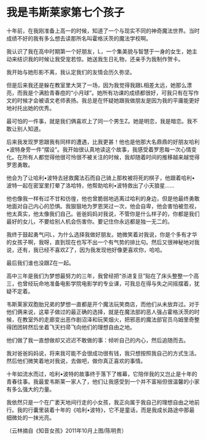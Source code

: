 # 我是韦斯莱家第七个孩子

十年前，在我刚准备上高一的时候，知道了一个与现实不同的神奇魔法世界。当时成绩不好的我有多么想去读那所名叫霍格沃茨的魔法学校啊。 

我认识了我在高中时期第一个好朋友，L，一个集美貌与智慧于一身的女生，她主动来结识我的时候让我受宠若惊。她送我生日礼物，还亲手为我制作贺卡。 

我开始与她形影不离，我认定我们的友情会历久弥坚。 

但是后来我还是躲在教室里大哭了一场，因为我觉得我跟L相差太远，她那么漂亮，而我是个满脸青春痘的“小月球”。她所有功课的成绩都很好，可我只有在写作文的时候才会被语文老师表扬。我总是在怀疑她跟我做朋友是因为我的平庸能更好地衬托出她的优秀。 

最可怕的一件事，就是我们俩喜欢上了同一个男生Z。她是明恋，我是暗恋。我不敢让别人知道。 

后来我发现罗恩跟我有同样的遭遇，比我更甚！他也是他那大名鼎鼎的好朋友哈利•波特身旁一件“摆设”。我开始很认真地读这个故事，我感受着罗恩每一次心情变化。在所有人都觉得他很可怜很不被关注的时候，我却随着时间的推移越来越觉得罗恩勇敢。 

他会为了让哈利•波特去拯救魔法石而自己骑上那枚被将死的棋子，他跟着哈利•波特一起在密室里打晕了洛哈特，他帮助哈利•波特救出了小天狼星…… 

他也像我一样有过不甘和彷徨，他也曾脆弱地逃离过哈利的身边，但是他最终勇敢地面对自己内心的恐惧。我狠狠地为罗恩哭过一次，他会自卑，他会害怕被忽视，他太真实，他太像我们自己。爸爸妈妈对我说，不管你是什么样子的，你都是我们最好的女儿，不要给别人机会伤害你。要记住你永远都是独一无二的。 

我终于鼓起勇气问L，为什么选择我做好朋友。她微笑着对我说，你是个多有才华的女孩子啊，我呀，直到现在也写不出一个有气势的排比句。然后又很神秘地对我说，还有，我已经不喜欢Z了，因为我发现他好像更喜欢你，哈哈。 

最后我们谁也没跟Z在一起。 

高中三年是我们为梦想最努力的三年，我曾经把“杀进复旦”贴在了床头整整一个高三，也曾经玩命地准备电影学院电影学的专业课，可我总在得与失之间摇摆着，犹疑不定着。 

韦斯莱家双胞胎兄弟的梦想一直都是开个魔法玩笑商店，而他们从未放弃过。对于他们俩来说，这辈子做过的最正确的选择，就是在魔法部的恶人强占霍格沃茨的时候，在教室外的走廊变出恶作剧沼泽和玩笑烟火，把邪恶的魔法部官员乌姆里奇整得团团转然后坐着飞天扫帚飞向他们的理想自由之地。 

他们做了我一直想做却又迟迟不敢做的事：倾听自己的内心，然后追随而去。 

我对爸爸妈妈说，将来我可能不会很成功很有钱，我只想按照我自己的方式生活。然后他们微笑着地对我说，去做吧，做你真正喜欢的事情。 

十年如流水而过，哈利•波特的故事终于落下了帷幕，它陪伴我的又岂止是十年的青春往事。我最爱韦斯莱一家人了，他们让我感受到一个并不富裕但很温馨的小家有多么强大的力量。 

我依然只是一个在广袤天地间行走的小女孩，我正向属于我自己的理想自由之地前行。我的行囊里装着十年的《哈利•波特》，它不是童话，而是我成长路途中那最细微处的一抹光亮。 

（云林摘自《知音女孩》2011年10月上图/陈明贵）